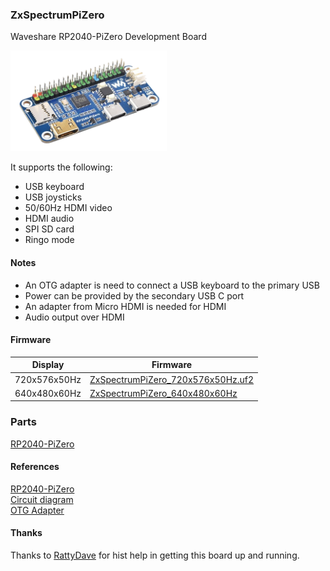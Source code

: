 ### ZxSpectrumPiZero
Waveshare RP2040-PiZero Development Board

<img src="./RP2040-PiZero-1.png" width="250px" />

It supports the following:
* USB keyboard
* USB joysticks
* 50/60Hz HDMI video
* HDMI audio
* SPI SD card
* Ringo mode

#### Notes
* An OTG adapter is need to connect a USB keyboard to the primary USB
* Power can be provided by the secondary USB C port
* An adapter from Micro HDMI is needed for HDMI
* Audio output over HDMI

#### Firmware
| Display | Firmware |
| - | - |
| 720x576x50Hz | [ZxSpectrumPiZero_720x576x50Hz.uf2](/uf2/ZxSpectrumPiZero_720x576x50Hz.uf2) |
| 640x480x60Hz | [ZxSpectrumPiZero_640x480x60Hz](/uf2/ZxSpectrumPiZero_720x576x50Hz.uf2) |


### Parts
[RP2040-PiZero](https://www.waveshare.com/rp2040-pizero.htm)

#### References
[RP2040-PiZero](https://www.waveshare.com/rp2040-pizero.htm)<br/>
[Circuit diagram](http://cdn.static.spotpear.com/uploads/picture/learn/raspberry-pi/rpi-pico/rp2040-pizero/RP2040-PiZero.pdf)<br/>
[OTG Adapter]( https://www.amazon.co.uk/OTG/dp/B09CTSHZR7)<br/>

#### Thanks
Thanks to [RattyDave](https://github.com/RattyDAVE) for hist help in getting this board up and running.
